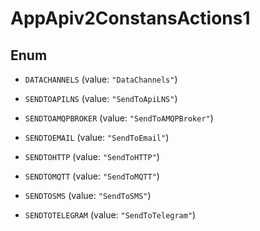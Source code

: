 

# AppApiv2ConstansActions1

## Enum


* `DATACHANNELS` (value: `"DataChannels"`)

* `SENDTOAPILNS` (value: `"SendToApiLNS"`)

* `SENDTOAMQPBROKER` (value: `"SendToAMQPBroker"`)

* `SENDTOEMAIL` (value: `"SendToEmail"`)

* `SENDTOHTTP` (value: `"SendToHTTP"`)

* `SENDTOMQTT` (value: `"SendToMQTT"`)

* `SENDTOSMS` (value: `"SendToSMS"`)

* `SENDTOTELEGRAM` (value: `"SendToTelegram"`)



